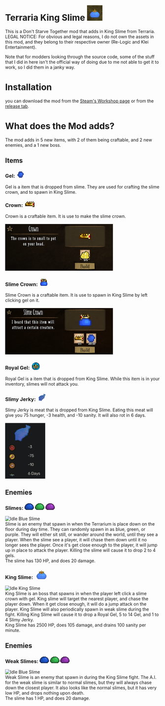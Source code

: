 # Terraria King Slime <img src="images/readme_images/other/icon.png" alt="Icon" width="50"/>

This is a Don't Starve Together mod that adds in King Slime from Terraria.
LEGAL NOTICE: For obvious and legal reasons, I do not own the assets in this mod, and they belong to their respective owner (Re-Logic and Klei Entertainment).

Note that for modders looking through the source code, some of the stuff that I did in here isn't the official way of doing due to me not able to get it to work, so I did them in a janky way.

# Installation
you can download the mod from the [Steam's Workshop page](https://www.youtube.com/watch?v=dQw4w9WgXcQ) or from the [release tab](https://www.youtube.com/watch?v=dQw4w9WgXcQ).  

# What does the Mod adds?
The mod adds in 5 new items, with 2 of them being craftable, and 2 new enemies, and a 1 new boss.
## Items
### Gel:&nbsp;&nbsp;<img src="images/readme_images/items/gel.png" alt="Gel" width="20"/>
Gel is a item that is dropped from slime. They are used for crafting the slime crown, and to spawn in King Slime.

### Crown:&nbsp;&nbsp;<img src="images/readme_images/items/crown.png" alt="Crown" width="30"/>
Crown is a craftable item. It is use to make the slime crown.
<br>
<br>
<img src="images/readme_images/crafting/crown_crafting.png" alt="Crown Crafting" width="350"/>

### Slime Crown:&nbsp;&nbsp;<img src="images/readme_images/items/slime_crown.png" alt="Slime Crown" width="23.5"/>
Slime Crown is a craftable item. It is use to spawn in King Slime by left clicking gel on it.
<br>
<br>
<img src="images/readme_images/crafting/slime_crown_crafting.png" alt="Slime Crown Crafting" width="350"/>

### Royal Gel:&nbsp;&nbsp;<img src="images/readme_images/items/royal_gel.png" alt="royal_gel" width="25"/>
Royal Gel is a item that is dropped from King Slime. While this item is in your inventory, slimes will not attack you.

### Slimy Jerky:&nbsp;&nbsp;<img src="images/readme_images/items/slimy_jerky.png" alt="slimy_jerky" width="25"/>
Slimy Jerky is meat that is dropped from King Slime. Eating this meat will give you 75 hunger, -3 health, and -10 sanity. It will also rot in 6 days.
<br>
<br>
<img src="images\readme_images\other\slimy_jerky_stats.png" alt="Slimy Jerky Stats" width="130"/>


## Enemies
### Slimes: <img src="images\readme_images\mobs\blue_slime_0.png" alt="Blue Slime" width="30"/> <img src="images\readme_images\mobs\green_slime_0.png" alt="Green Slime" width="30"/> <img src="images\readme_images\mobs\purple_slime_0.png" alt="Purple Slime" width="30"/>
<img src="images\readme_images\other\slime.gif" alt="Idle Blue Slime" width="200"/>
<br>
Slime is an enemy that spawn in when the Terrarium is place down on the floor during day time. They can randomly spawn in as blue, green, or purple. They will either sit still, or wander around the world, until they see a player. When the slime see a player, it will chase them down until it no longer sees the player. Once it's get close enough to the player, it will jump up in place to attack the player. Killing the slime will cause it to drop 2 to 4 gels.
<br>
The slime has 130 HP, and does 20 damage.

### King Slime: &nbsp;&nbsp;<img src="images/readme_images/mobs/King_Slime_0.png" alt="King Slime" width="32"/>
<img src="images\readme_images\other\king_slime.gif" alt="Idle King Slime" width="200"/>
<br>
King Slime is an boss that spawns in when the player left click a slime crown with gel. King slime will target the nearest player, and chase the player down. When it get close enough, it will do a jump attack on the player. King Slime will also periodically spawn in weak slime during the fight. Killing King Slime will cause it to drop a Royal Gel, 5 to 14 Gel, and 1 to 4 Slimy Jerky.
<br>
King Slime has 2500 HP, does 105 damage, and drains 100 sanity per minute.

## Enemies
### Weak Slimes: <img src="images\readme_images\mobs\blue_slime_0.png" alt="Blue Slime" width="30"/> <img src="images\readme_images\mobs\green_slime_0.png" alt="Green Slime" width="30"/> <img src="images\readme_images\mobs\purple_slime_0.png" alt="Purple Slime" width="30"/>
<img src="images\readme_images\other\slime.gif" alt="Idle Blue Slime" width="200"/>
<br>
Weak Slime is an enemy that spawn in during the King Slime fight. The A.I. for the weak slime is similar to normal slimes, but they will always chase down the closest player. It also looks like the normal slimes, but it has very low HP, and drops nothing upon death.
<br>
The slime has 1 HP, and does 20 damage.
